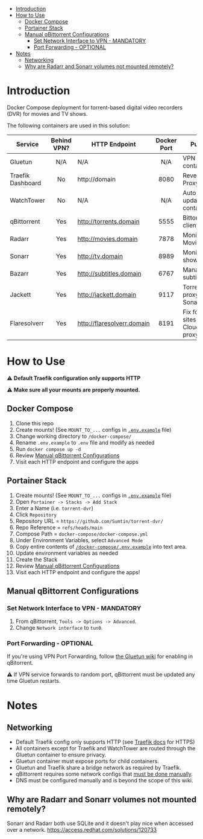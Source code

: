 - [Introduction](#introduction)
- [How to Use](#how-to-use)
  - [Docker Compose](#docker-compose)
  - [Portainer Stack](#portainer-stack)
  - [Manual qBittorrent Configurations](#manual-qbittorrent-configurations)
    - [Set Network Interface to VPN - MANDATORY](#set-network-interface-to-vpn---mandatory)
    - [Port Forwarding - OPTIONAL](#port-forwarding---optional)
- [Notes](#notes)
  - [Networking](#networking)
  - [Why are Radarr and Sonarr volumes not mounted remotely?](#why-are-radarr-and-sonarr-volumes-not-mounted-remotely)


# Introduction
Docker Compose deployment for torrent-based digital video recorders (DVR) for movies and TV shows.

The following containers are used in this solution:

| Service | Behind VPN? | HTTP Endpoint | Docker Port | Purpose | Official Docs |
|---|:---:|---|:---:|---|---|
|Gluetun|N/A|N/A|N/A|VPN container|https://github.com/qdm12/gluetun-wiki|
|Traefik Dashboard|No|http://domain|8080|Reverse Proxy|https://doc.traefik.io/|
|WatchTower|No|N/A|N/A|Auto-updates containers|https://github.com/containrrr/watchtower| 
|qBittorrent|Yes|http://torrents.domain|5555|Bittorrent client|https://docs.linuxserver.io/images/docker-qbittorrent|
|Radarr|Yes|http://movies.domain|7878|Monitors Movies|https://docs.linuxserver.io/images/docker-radarr|
|Sonarr|Yes|http://tv.domain|8989|Monitors TV shows|https://docs.linuxserver.io/images/docker-sonarr|
|Bazarr|Yes|http://subtitles.domain|6767|Manages subtitles|https://docs.linuxserver.io/images/docker-bazarr|
|Jackett|Yes|http://jackett.domain|9117|Torrent site proxy for Sonarr/Radarr |https://docs.linuxserver.io/images/docker-jackett|
|Flaresolverr|Yes|http://flaresolverr.domain|8191|Fix for torrent sites using CloudFlare proxy|https://github.com/FlareSolverr/FlareSolverr|

# How to Use

:warning: **Default Traefik configuration only supports HTTP**

:warning: **Make sure all your mounts are properly mounted.**

## Docker Compose

1. Clone this repo
2. Create mounts! (See `MOUNT_TO_...` configs in [`.env.example`](ttps://github.com/Sumtin/torrent-dvr/blob/main/docker-compose/.env.exam) file)
3. Change working directory to `/docker-compose/`
4. Rename `.env.example` to `.env` file and modify as needed
6. Run `docker compose up -d`
7. Review [Manual qBittorrent Configurations](#manual-qbittorrent-configurations)
8. Visit each HTTP endpoint and configure the apps

## Portainer Stack

1. Create mounts! (See `MOUNT_TO_...` configs in [`.env.example`](ttps://github.com/Sumtin/torrent-dvr/blob/main/docker-compose/.env.exam) file)
2. Open `Portainer -> Stacks -> Add Stack`
3. Enter a Name (i.e. `torrent-dvr`)
4. Click `Repository`
5. Repository URL = `https://github.com/Sumtin/torrent-dvr/`
6. Repo Reference = `refs/heads/main`
7. Compose Path = `docker-compose/docker-compose.yml`
8. Under Environment Variables, select `Advanced Mode`
9. Copy entire contents of [`/docker-compose/.env.example`](https://github.com/Sumtin/torrent-dvr/blob/main/docker-compose/.env.example) into text area.
10. Update environment variables as needed
11. Create the Stack
12. Review [Manual qBittorrent Configurations](#manual-qbittorrent-configurations)
13. Visit each HTTP endpoint and configure the apps!

## Manual qBittorrent Configurations

### Set Network Interface to VPN - MANDATORY

1. From qBittorrent, `Tools -> Options -> Advanced`.
2. Change `Network interface` to `tun0`.

### Port Forwarding - OPTIONAL

If you're using VPN Port Forwarding, follow [the Gluetun wiki](https://github.com/qdm12/gluetun-wiki/blob/main/setup/advanced/vpn-port-forwarding.md) for enabling in qBitorrent.

:warning: If VPN service forwards to random port, qBittorrent must be updated any time Gluetun restarts.

# Notes
## Networking

- Default Traefik config only supports HTTP (see [Traefik docs](https://doc.traefik.io/) for HTTPS)
- All containers except for Traefik and WatchTower are routed through the Gluetun container to ensure privacy.  
- Gluetun container must expose ports for child containers.
- Gluetun and Traefik share a bridge network as required by Traefik.
- qBittorrent requires some network configs that [must be done manually](#manual-qbittorrent-configurations).
- DNS must be configured manually and is beyond the scope of this wiki.

## Why are Radarr and Sonarr volumes not mounted remotely?

Sonarr and Radarr both use SQLite and it doesn't play nice when accessed over a network. 
https://access.redhat.com/solutions/120733
